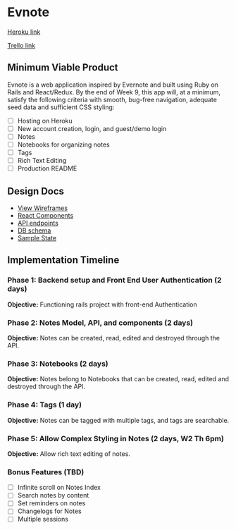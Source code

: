 # Evnote

[Heroku link][heroku]

[Trello link][trello]

[heroku]: http://evnote.herokuapp.com
[trello]: https://trello.com/b/ATxTlWpv/evnote

## Minimum Viable Product

Evnote is a web application inspired by Evernote and built using Ruby on Rails and React/Redux.  By the end of Week 9, this app will, at a minimum, satisfy the
following criteria with smooth, bug-free navigation, adequate seed data and
sufficient CSS styling:

- [ ] Hosting on Heroku
- [ ] New account creation, login, and guest/demo login
- [ ] Notes
- [ ] Notebooks for organizing notes
- [ ] Tags
- [ ] Rich Text Editing
- [ ] Production README

## Design Docs
* [View Wireframes][wireframes]
* [React Components][components]
* [API endpoints][api-endpoints]
* [DB schema][schema]
* [Sample State][sample-state]

[wireframes]: https://github.com/eunnah/evnote/tree/master/docs/wireframes
[components]: https://github.com/eunnah/evnote/blob/master/docs/component-hierarchy.md
[sample-state]: https://github.com/eunnah/evnote/blob/master/docs/sample-state.md
[api-endpoints]: https://github.com/eunnah/evnote/blob/master/docs/api-endpoints.md
[schema]: https://github.com/eunnah/evnote/blob/master/docs/schema.md

## Implementation Timeline

### Phase 1: Backend setup and Front End User Authentication (2 days)

**Objective:** Functioning rails project with front-end Authentication

### Phase 2: Notes Model, API, and components (2 days)

**Objective:** Notes can be created, read, edited and destroyed through
the API.

### Phase 3: Notebooks (2 days)

**Objective:** Notes belong to Notebooks that can be created, read, edited and destroyed through the API.

### Phase 4: Tags (1 day)

**Objective:** Notes can be tagged with multiple tags, and tags are searchable.

### Phase 5: Allow Complex Styling in Notes (2 days, W2 Th 6pm)

**Objective:** Allow rich text editing of notes.

### Bonus Features (TBD)
- [ ] Infinite scroll on Notes Index
- [ ] Search notes by content
- [ ] Set reminders on notes
- [ ] Changelogs for Notes
- [ ] Multiple sessions
